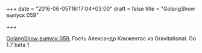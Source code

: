 +++
date = "2016-06-05T16:17:04+03:00"
draft = false
title = "GolangShow выпуск 059"

+++

<p><a href="http://golangshow.com/episode/2016/06-02-059/">GolangShow&nbsp;выпуск 059.</a> Гость Александр Клижентас из Gravitational. Go 1.7 beta 1</p>

